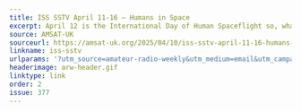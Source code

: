 ```yaml
---
title: ISS SSTV April 11-16 – Humans in Space
excerpt: April 12 is the International Day of Human Spaceflight so, what better theme for the April 11-16 Slow Scan TV transmissions.
source: AMSAT-UK
sourceurl: https://amsat-uk.org/2025/04/10/iss-sstv-april-11-16-humans-in-space/
linkname: iss-sstv
urlparams: '?utm_source=amateur-radio-weekly&utm_medium=email&utm_campaign=newsletter'
headerimage: arw-header.gif
linktype: link
order: 2
issue: 377
---
```

